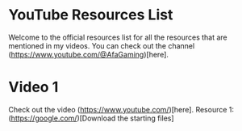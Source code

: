 # YouTube Resources List
Welcome to the official resources list for all the resources that are mentioned in my videos. You can check out the channel (https://www.youtube.com/@AfaGaming)[here].

# Video 1
Check out the video (https://www.youtube.com/)[here].
Resource 1: (https://google.com/)[Download the starting files]
